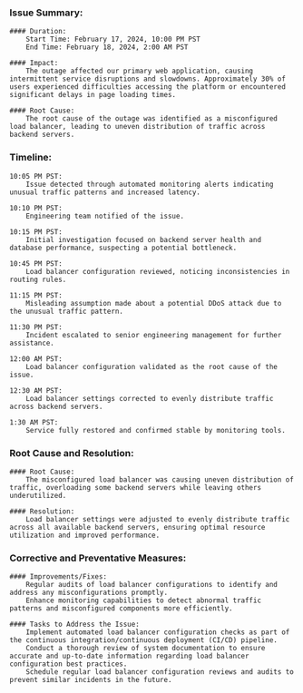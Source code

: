 ### Issue Summary:

    #### Duration:
        Start Time: February 17, 2024, 10:00 PM PST
        End Time: February 18, 2024, 2:00 AM PST

    #### Impact:
        The outage affected our primary web application, causing intermittent service disruptions and slowdowns. Approximately 30% of users experienced difficulties accessing the platform or encountered significant delays in page loading times.

    #### Root Cause:
        The root cause of the outage was identified as a misconfigured load balancer, leading to uneven distribution of traffic across backend servers.

### Timeline:

    10:05 PM PST:
        Issue detected through automated monitoring alerts indicating unusual traffic patterns and increased latency.

    10:10 PM PST:
        Engineering team notified of the issue.

    10:15 PM PST:
        Initial investigation focused on backend server health and database performance, suspecting a potential bottleneck.

    10:45 PM PST:
        Load balancer configuration reviewed, noticing inconsistencies in routing rules.

    11:15 PM PST:
        Misleading assumption made about a potential DDoS attack due to the unusual traffic pattern.

    11:30 PM PST:
        Incident escalated to senior engineering management for further assistance.

    12:00 AM PST:
        Load balancer configuration validated as the root cause of the issue.

    12:30 AM PST:
        Load balancer settings corrected to evenly distribute traffic across backend servers.

    1:30 AM PST:
        Service fully restored and confirmed stable by monitoring tools.

### Root Cause and Resolution:

    #### Root Cause:
        The misconfigured load balancer was causing uneven distribution of traffic, overloading some backend servers while leaving others underutilized.

    #### Resolution:
        Load balancer settings were adjusted to evenly distribute traffic across all available backend servers, ensuring optimal resource utilization and improved performance.

###  Corrective and Preventative Measures:

    #### Improvements/Fixes:
        Regular audits of load balancer configurations to identify and address any misconfigurations promptly.
        Enhance monitoring capabilities to detect abnormal traffic patterns and misconfigured components more efficiently.

    #### Tasks to Address the Issue:
        Implement automated load balancer configuration checks as part of the continuous integration/continuous deployment (CI/CD) pipeline.
        Conduct a thorough review of system documentation to ensure accurate and up-to-date information regarding load balancer configuration best practices.
        Schedule regular load balancer configuration reviews and audits to prevent similar incidents in the future.
